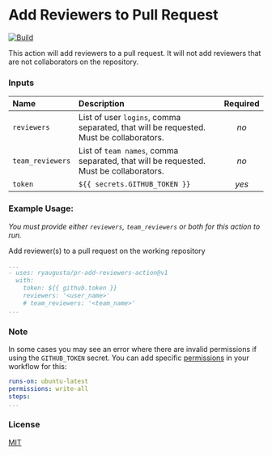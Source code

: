  # Add Reviewers to Pull Request
 [![Build](https://github.com/ryaugusta/pr-add-reviewers/workflows/Build/badge.svg)](https://github.com/ryaugusta/pr-add-reviewers/actions?query=workflow%3ACI)

This action will add reviewers to a pull request. It will not add reviewers that are not collaborators on the repository.
### Inputs
| Name      | Description | Required|
| :----------     | :----   | :----:
| `reviewers`     | List of user `logins`, comma separated, that will be requested. Must be collaborators.| _no_ |
| `team_reviewers`| List of `team names`, comma separated, that will be requested. Must be collaborators.   | _no_ |
| `token`| `${{ secrets.GITHUB_TOKEN }}` | *yes*

### Example Usage:
*You must provide either `reviewers`, `team_reviewers` or both for this action to run.*  

Add reviewer(s) to a pull request on the working repository
```yaml
...
- uses: ryaugusta/pr-add-reviewers-action@v1
  with:
    token: ${{ github.token }}
    reviewers: '<user_name>'
    # team_reviewers: '<team_name>'
...
```

### Note
In some cases you may see an error where there are invalid permissions if using the `GITHUB_TOKEN` secret. You can add specific [permissions](https://docs.github.com/en/actions/security-guides/automatic-token-authentication#permissions-for-the-github_token) in your workflow for this:

```yaml
runs-on: ubuntu-latest
permissions: write-all 
steps:
...
```
### License
[MIT](https://github.com/ryaugusta/pr-add-reviewers-action/blob/main/LICENSE)